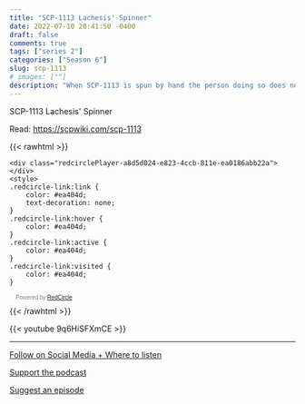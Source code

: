 ```yaml
---
title: "SCP-1113 Lachesis' Spinner"
date: 2022-07-10 20:41:50 -0400
draft: false
comments: true
tags: ["series 2"]
categories: ["Season 6"]
slug: scp-1113
# images: [""]
description: "When SCP-1113 is spun by hand the person doing so does not age or suffer any degeneration to their body due to the effects of aging or illness for as long as the top is spinning."
---
```


SCP-1113 Lachesis' Spinner

Read: https://scpwiki.com/scp-1113

{{< rawhtml >}}
<script async defer onload="redcircleIframe();" src="https://api.podcache.net/embedded-player/sh/63705181-2bd5-4fc1-a869-6f5b27226efa/ep/a8d5d024-e823-4ccb-811e-ea0186abb22a"></script>
    <div class="redcirclePlayer-a8d5d024-e823-4ccb-811e-ea0186abb22a"></div>
    <style>
    .redcircle-link:link {
        color: #ea404d;
        text-decoration: none;
    }
    .redcircle-link:hover {
        color: #ea404d;
    }
    .redcircle-link:active {
        color: #ea404d;
    }
    .redcircle-link:visited {
        color: #ea404d;
    }
</style>
<p style="margin-top:3px;margin-left:11px;font-family: sans-serif;font-size: 10px; color: gray;">Powered by <a class="redcircle-link" href="https://redcircle.com?utm_source=rc_embedded_player&utm_medium=web&utm_campaign=embedded_v1">RedCircle</a></p>
{{< /rawhtml >}}

{{< youtube 9q6HiSFXmCE >}}

---

[Follow on Social Media + Where to listen](/links)

[Support the podcast](/support)

[Suggest an episode](/suggest)
